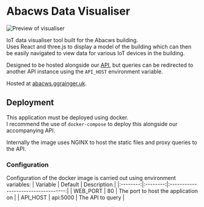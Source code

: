 # Abacws Data Visualiser
![Preview of visualiser](../.github/previews/visualiser.png)

IoT data visualiser tool built for the Abacws building.\
Uses React and three.js to display a model of the building which can then be easily navigated to view data for various IoT devices in the building.

Designed to be hosted alongside our [API](../api/README.md), but queries can be redirected to another API instance using the `API_HOST` environment variable.

Hosted at [abacws.ggrainger.uk](https://abacws.ggrainger.uk/).

## Deployment
This application must be deployed using docker.\
I recommend the use of `docker-compose` to deploy this alongside our accompanying API.

Internally the image uses NGINX to host the static files and proxy queries to the API.

### Configuration
Configuration of the docker image is carried out using environment variables:
| Variable | Default  | Description                         |
|:--------:|:--------:|:-----------------------------------:|
| WEB_PORT | 80       | The port to host the application on |
| API_HOST | api:5000 | The API to query                    |